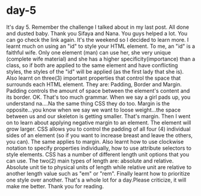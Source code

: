 # day-5
It's day 5. Remember the challenge I talked about in my last post. All done and dusted baby. Thank you Sifaya and Nana. You guys helped a lot. You can go check the link again. 
It's the weekend so I decided to learn more. I learnt much on using an "id" to style your HTML element. To me, an "id" is a faithful wife. Only one element (man) can use her,  she very unique (complete wife material) and she has a higher specificity(importance) than a class, so if both are applied to the same element and have conflicting styles, the styles of the "id" will be applied (as the first lady that she is). 
Also learnt on three(3) important properties that control the space that surrounds each HTML element. They are: Padding, Border and Margin. Padding controls the amount of space between the element's content and its border. OK. That's too much grammar. When we say a girl pads up, you understand na....Na the same thing CSS they do too. Margin is the opposite...you know when we say we want to loose weight...the space between us and our skeleton is getting smaller. That's margin. Then I went on to learn about applying negative margin to an element. The element will grow larger. 
CSS allows you to control the padding of all four (4) individual sides of an element (so if you want to increase breast and leave the others, you can). The same applies to margin. Also learnt how to use clockwise notation to specify properties individually, how to use attribute selectors to style elements.
CSS has a number of different length unit options that you can use. The two(2) main types of length are: absolute and relative. Absolute unit tie to physical units of length while relative unit are relative to another length value such as "em" or "rem". Finally learnt how to prioritize one style over another.
That's a whole lot for a day.Please  criticize, it will make me better. Thank you for reading.
